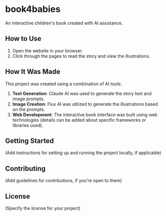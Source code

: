 # book4babies

An interactive children's book created with AI assistance.

## How to Use

1. Open the website in your browser.
2. Click through the pages to read the story and view the illustrations.

## How It Was Made

This project was created using a combination of AI tools:

1. **Text Generation**: Claude AI was used to generate the story text and image prompts.
2. **Image Creation**: Flux AI was utilized to generate the illustrations based on the prompts.
3. **Web Development**: The interactive book interface was built using web technologies (details can be added about specific frameworks or libraries used).

## Getting Started

(Add instructions for setting up and running the project locally, if applicable)

## Contributing

(Add guidelines for contributions, if you're open to them)

## License

(Specify the license for your project)